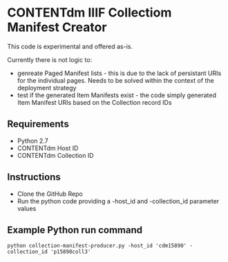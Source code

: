 # CONTENTdm IIIF Collectiom Manifest Creator
This code is experimental and offered as-is. 

Currently there is not logic to:
* genreate Paged Manifest lists - this is due to the lack of persistant URIs for the individual pages. Needs to be solved within the context of the deployment strategy
* test if the generated Item Manifests exist - the code simply generated Item Manifest URIs based on the Collection record IDs 

## Requirements
* Python 2.7
* CONTENTdm Host ID
* CONTENTdm Collection ID

## Instructions
* Clone the GitHub Repo
* Run the python code providing a -host_id and -collection_id parameter values

## Example Python run command
`python collection-manifest-producer.py -host_id 'cdm15890' -collection_id 'p15890coll3'`
